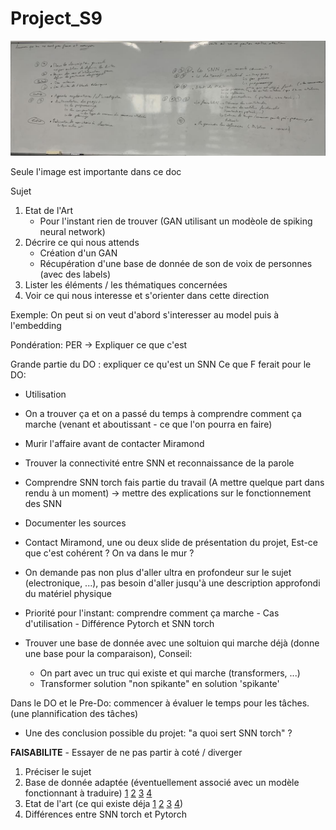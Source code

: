# Project_S9

![image](Les_problemes.jpg)

Seule l'image est importante dans ce doc

Sujet 
1. Etat de l'Art
    - Pour l'instant rien de trouver (GAN utilisant un modèole de spiking neural network)
2. Décrire ce qui nous attends
    - Création d'un GAN
    - Récupération d'une base de donnée de son de voix de personnes (avec des labels)
3. Lister les éléments / les thématiques concernées
4. Voir ce qui nous interesse et s'orienter dans cette direction

Exemple: On peut si on veut d'abord s'interesser au model puis à l'embedding


Pondération: PER -> Expliquer ce que c'est

Grande partie du DO : expliquer ce qu'est un SNN
Ce que F ferait pour le DO:
- Utilisation
- On a trouver ça et on a passé du temps à comprendre comment ça marche (venant et aboutissant - ce que l'on pourra en faire)
- Murir l'affaire avant de contacter Miramond
- Trouver la connectivité entre SNN et reconnaissance de la parole
- Comprendre SNN torch fais partie du travail (A mettre quelque part dans rendu à un moment) -> mettre des explications sur le fonctionnement des SNN
- Documenter les sources
- Contact Miramond, une ou deux slide de présentation du projet, Est-ce que c'est cohérent ? On va dans le mur ?
- On demande pas non plus d'aller ultra en profondeur sur le sujet (electronique, ...), pas besoin d'aller jusqu'à une description approfondi du matériel physique
- Priorité pour l'instant: comprendre comment ça marche - Cas d'utilisation - Différence Pytorch et SNN torch

- Trouver une base de donnée avec une soltuion qui marche déjà (donne une base pour la comparaison), Conseil:
    - On part avec un truc qui existe et qui marche (transformers, ...)
    - Transformer solution "non spikante" en solution 'spikante'

Dans le DO et le Pre-Do: commencer à évaluer le temps pour les tâches. (une plannification des tâches)

- Une des conclusion possible du projet: "a quoi sert SNN torch" ?

**FAISABILITE** - Essayer de ne pas partir à coté / diverger

1. Préciser le sujet
2. Base de donnée adaptée (éventuellement associé avec un modèle fonctionnant à traduire) [1](https://towardsdatascience.com/40-open-source-audio-datasets-for-ml-59dc39d48f06) [2](http://multicomp.cs.cmu.edu/resources/cmu-mosei-dataset/) [3](https://sail.usc.edu/iemocap/) [4](https://paperswithcode.com/datasets?task=speech-recognition)
3. Etat de l'art (ce qui existe déja [1](https://github.com/h-betz/NeuralNetwork) [2](https://arxiv.org/pdf/2302.01194.pdf) [3](https://mediatum.ub.tum.de/doc/1616138/k2eq5dx7s2rkanp176n66686m.Auge2021_Chapter_End-to-EndSpikingNeuralNetwork.pdf) [4](https://cnrs.hal.science/hal-03452737/file/Papier%20Meta%202021.pdf))
4. Différences entre SNN torch et Pytorch